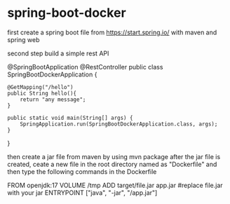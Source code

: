 # spring-boot-docker
first create a spring boot file from https://start.spring.io/
with maven and spring web


second step build a simple rest API 

@SpringBootApplication
@RestController
public class SpringBootDockerApplication {

	@GetMapping("/hello")
	public String hello(){
		return "any message";
	}

	public static void main(String[] args) {
		SpringApplication.run(SpringBootDockerApplication.class, args);
	}

}



then create a jar file from maven by using mvn package
after the jar file is created, ceate a new file in the root directory named as "Dockerfile"
and then type the following commands in the Dockerfile

FROM openjdk:17
VOLUME /tmp
ADD target/file.jar app.jar      #replace file.jar with your jar 
ENTRYPOINT ["java", "-jar", "/app.jar"]


